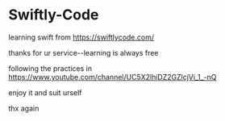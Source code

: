 # Swiftly-Code
learning swift from https://swiftlycode.com/

thanks for ur service--learning is always free

following the practices in https://www.youtube.com/channel/UC5X2lhiDZ2GZlcjVi_1_-nQ

enjoy it and suit urself

thx again
